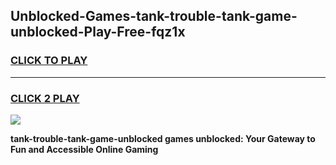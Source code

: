 
## Unblocked-Games-tank-trouble-tank-game-unblocked-Play-Free-fqz1x
<h3>
<a href="https://premium76.site?title=tank-trouble-tank-game-unblocked&ref=17A">CLICK TO PLAY</a></h3>
<hr>

<h3>
<a href="https://premium76.site?title=tank-trouble-tank-game-unblocked&ref=17A">CLICK 2 PLAY</a>
  
</h3>

<a href="https://premium76.site?title=tank-trouble-tank-game-unblocked&ref=17A"><img src="https://clearcache.store/games.png"></a>


**tank-trouble-tank-game-unblocked games unblocked: Your Gateway to Fun and Accessible Online Gaming**
